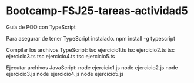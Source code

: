 # Bootcamp-FSJ25-tareas-actividad5
Guía de POO con TypeScript

Para asegurar de tener TypeScript instalado.
npm install -g typescript

Compilar los archivos TypeScript:
tsc ejercicio1.ts
tsc ejercicio2.ts
tsc ejercicio3.ts
tsc ejercicio4.ts
tsc ejercicio5.ts

Ejecutar archivos JavaScript:
node ejercicio1.js
node ejercicio2.js
node ejercicio3.js
node ejercicio4.js
node ejercicio5.js


